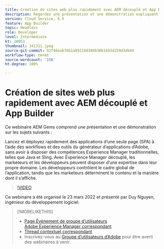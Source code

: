 ```yaml
---
title: Création de sites web plus rapidement avec AEM découplé et App Builder
description: Regardez une présentation et une démonstration expliquant comment démarrer rapidement et déployer une application d’une seule page (SPA) à l’aide des outils de flux de travail du créateur d’applications Adobe.
version: Cloud Service, 6.5
feature: App Builder
topic: Headless
role: Developer
level: Intermediate
kt: 10053
thumbnail: 341311.jpeg
source-git-commit: 92f46eab76b1a89216039d830b1683d259d3db44
workflow-type: tm+mt
source-wordcount: '156'
ht-degree: 100%

---
```



# Création de sites web plus rapidement avec AEM découplé et App Builder

Ce webinaire AEM Gems comprend une présentation et une démonstration sur les sujets suivants :

Lancez et déployez rapidement des applications d’une seule page (SPA) à l’aide des workflows et des outils du générateur d’applications d’Adobe, sans avoir à disposer des compétences Experience Manager traditionnelles, telles que Java et Sling. Avec Experience Manager découplé, les marketeurs et les développeurs peuvent disposer d’une expertise dans leur propre domaine. Les développeurs contrôlent le cadre global de l’application, tandis que les marketeurs déterminent le contenu et la manière dont il s’affiche.

>[!VIDEO](https://video.tv.adobe.com/v/341311/?quality=12&learn=on)

Ce webinaire a été organisé le 23 mars 2022 et présenté par Duy Nguyen, ingénieur du développement logiciel.

>[!MORELIKETHIS]
>
>* [Page Événement de groupe d’utilisateurs Adobe Experience Manager correspondant](https://aem-augs.adobe.com/events/details/adobe-experience-manager-aem-learning-chapter-presents-aem-gems-build-sites-faster-with-aem-headless-and-app-builder/)
>* [Thread contextuel correspondant](https://adobe.ly/3LkSWdm)
>* Inscrivez-vous au [Groupe d’utilisateurs d’Adobe](https://aem-augs.adobe.com/) pour être averti des webinaires à venir.